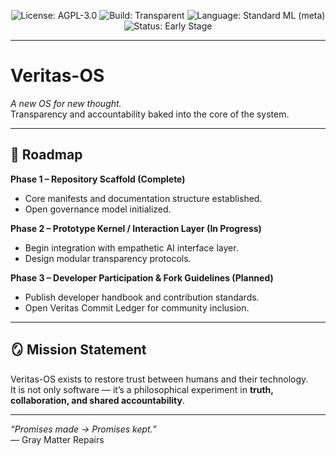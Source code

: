 <p align="center">
  <img src="https://img.shields.io/badge/license-AGPL--3.0-blue.svg" alt="License: AGPL-3.0">
  <img src="https://img.shields.io/badge/build-transparent-brightgreen.svg" alt="Build: Transparent">
  <img src="https://img.shields.io/badge/language-Standard%20ML%20(meta)-lightgrey.svg" alt="Language: Standard ML (meta)">
  <img src="https://img.shields.io/badge/status-Early%20Stage-yellow.svg" alt="Status: Early Stage">
</p>

---

# Veritas-OS  

*A new OS for new thought.*  
Transparency and accountability baked into the core of the system.  


---

## 🚀 Roadmap  
**Phase 1 – Repository Scaffold (Complete)**  
- Core manifests and documentation structure established.  
- Open governance model initialized.  

**Phase 2 – Prototype Kernel / Interaction Layer (In Progress)**  
- Begin integration with empathetic AI interface layer.  
- Design modular transparency protocols.  

**Phase 3 – Developer Participation & Fork Guidelines (Planned)**  
- Publish developer handbook and contribution standards.  
- Open Veritas Commit Ledger for community inclusion.  

---

## 🪞 Mission Statement  
Veritas-OS exists to restore trust between humans and their technology.  
It is not only software — it’s a philosophical experiment in **truth, collaboration, and shared accountability**.  

---

*“Promises made → Promises kept.”*  
— Gray Matter Repairs  
